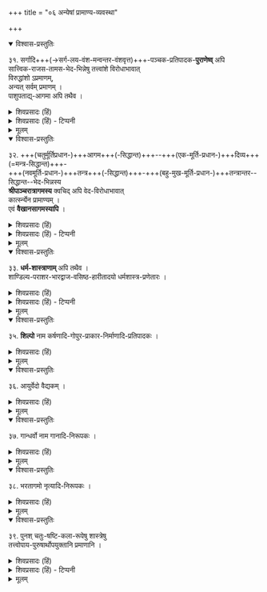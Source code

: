 +++
title = "०६ अन्येषां प्रामाण्य-व्यवस्था"

+++

<details open><summary>विश्वास-प्रस्तुतिः</summary>

३१. सर्गादि+++(→सर्ग-लय-वंश-मन्वन्तर-वंशवृत्त)+++-पञ्चक-प्रतिपादक-**पुराणेष्व्** अपि  
सात्त्विक-राजस-तामस-भेद-भिन्नेषु तत्त्वांशे विरोधाभावात्  
विरुद्धांशो ऽप्रमाणम्,  
अन्यत् सर्वम् प्रमाणम् ।  
पाशुपताद्य्-आगमा अपि तथैव ।
</details>

<details><summary>शिवप्रसादः (हिं)</summary>

अनुवाद – पुराणों के प्रतिपाद्य विषय सर्ग आदि पाँच है। पुराणों के सात्त्विक, राजस एवं तामस, ये तीन भेद हैं ।  
इनमें तत्त्व के विषय में जहाँ कहीं भी विरोध है, उसे प्रामाणिक नहीं माना जाता है ।  
उससे भिन्न पुराणों के सभी अंशों को प्रामाणिक माना जाता है ।  
पाशुपत आदि आगमों के विषय में भी यही बात है ।
</details>

<details><summary>शिवप्रसादः (हिं) - टिप्पनी</summary>

पुराणादि के प्रामाण्य की व्यवस्था 

भा० प्र० - पुराणों के विषयों की चर्चा करते हुए कहा गया है कि पुराणों के सर्ग आदि पाँच विषय हैं । तथाहि-

> 'सर्गश्च प्रतिसर्गश्+++(=प्रलयः)+++ च,  
वंशो मन्वन्तराणि च । 
वंशानुचरितं चेति  
पुराणं पञ्च-लक्षणम् ॥' 


[[६३]]

पुराणों में निम्न पाँच विषय वर्ण्य हैं - १. सर्ग = सृष्टि । २. प्रतिसर्ग = प्रलय । ३. वंश - विभिन्न वंशों का वर्णन । ४. मन्वन्तरों का वर्णन तथा ५. विभिन्न वंशों के चरितों का वर्णन । 


पुराणों की संख्या अठारह हैं । इन अठारह पुराणों को तीन भागों में विभक्त किया जाता है - सात्त्विक, राजस एवं तामस । कहा भी गया है— 


> 'वैष्णवं नारदीयं च  
तथा भागवतं शुभम् ।  
गारुडं च तथा पाद्मं  
वाराहं शुभदर्शने ॥  
षडेतानि पुराणानि  
**सात्त्विकानि** मतानि मे ।  
> 
> ब्रह्माण्डं ब्रह्मवैवर्तम्  
मार्कण्डेयं तथैव च ॥  
भविष्यं वामनं ब्राह्मं  
**राजसानि** निबोध मे । 
> 
> मात्स्यं कौर्मं तथा लैङ्गं  
शैवं स्कान्दं तथैव च । 
आग्नेयं च षडेतानि  
**तामसानि** निबोध मे' ॥ 


> अर्थात् 'हे मनोहारिणी पार्वती ! विष्णुपुराण, नारदपुराण तथा कल्याणकारी भागवत ( श्रीमद्भागवत ) पुराण, गरुडपुराण, पद्मपुराण तथा वाराहपुराण, ये छह पुराण मुझे सात्त्विक रूप से अभिमत हैं । 
> 
> ब्रह्माण्ड, ब्रह्मवैवर्त, मार्कण्डेय, भविष्यत्, वामन तथा ब्राह्म, इन छह पुराणों को राजस जानो ।
> 
> मत्स्य, कूर्म, लिङ्ग, शिव, स्कन्द तथा अग्नि, इन छह पुराणों को तामस पुराण जानो । 

इन सभी पुराणों का आपस में तत्त्व के विषय में कोई भी विरोध नहीं है । अतएव इन सभी पुराणों का वेदानुकूल तत्त्वांश के विषय में ही प्रामाण्य स्वीकार किया जाता है । विरोधस्थल में प्रामाण्य नहीं स्वीकारा जाता है । इसी तरह पाशुपत आदि आगमों को भी जहाँ वेदानुकूल तत्त्वांश से विरोध है, वहीं उनका प्रामाण्य नहीं स्वीकार किया जाता है । अन्यत्रे उनका सर्वत्र प्रामाण्य स्वीकार किया जाता है । 


</details>


<details><summary>मूलम्</summary>

३१. सर्गादिपञ्चकप्रतिपादकपुराणेष्वपि सात्त्विकराजसतामसभेदभिन्नेषु तत्त्वांशे विरोधाभावात् विरुद्धांशोऽप्रमाणम्, अन्यत् सर्वम् प्रमाणम् । पाशुपताद्यागमा अपि तथैव ।
</details>


<details open><summary>विश्वास-प्रस्तुतिः</summary>

३२. +++(चतुर्मूर्तिप्रधान-)+++आगम+++(-सिद्धान्त)+++--+++(एक-मूर्ति-प्रधान-)+++दिव्य+++(=मन्त्र-सिद्धान्त)+++-  
+++(नवमूर्ति-प्रधान-)+++तन्त्र+++(-सिद्धान्त)+++-+++(बहु-मुख-मूर्ति-प्रधान-)+++तन्त्रान्तर--सिद्धान्त--भेद-भिन्नस्य  
**श्रीपाञ्चरात्रागमस्य** क्वचिद् अपि वेद-विरोधाभावात्  
कार्त्स्न्येन प्रामाण्यम् ।  
एवं **वैखानसागमस्यापि** ।
</details>

<details><summary>शिवप्रसादः (हिं)</summary>

पाञ्चरात्रागम चार प्रकार के सिद्धान्तों में विभक्त है-  
आगम-सिद्धान्त, दिव्यसिद्धान्त, तन्त्रसिद्धान्त एवं तन्त्रान्तरसिद्धान्त । श्रीपाञ्चरात्रागम का वेदों से कहीं भी विरोध नहीं है, अत एव सम्पूर्ण पाञ्चरात्रागम की प्रामाणिकता स्वीकार की जाती है । इसी तरह वैखानसागम की भी पूर्णरूप से प्रामाणिकता स्वीकार की जाती है । 
</details>

<details><summary>शिवप्रसादः (हिं) - टिप्पनी</summary>

पाञ्चरात्र शास्त्र के प्रवक्ता भगवान् श्रीमन्नारायण को माना जाता है ।  
प्राचीनकाल में श्रीभगवान् ने अपने पञ्चायुध के अंश से समुद्भूत औपगायन, शाण्डिल्य, भरद्वाज, कौशिक तथा मौञ्जायन महर्षियों को पृथक्-पृथक् एक-एक रात्रियों में  
लोक की रक्षा, संसारी जीवों का उद्धार, सद्धर्म तथा स्वाराधन के प्रवर्तन हेतु,  
मोक्षप्रद, आद्यवेद एकायन शाखा नामक रहस्याम्नाय को पढाया,  
इसीलिए उसे श्रीपाञ्चरात्रागम के नाम से अभिहित किया जाता है ।  
श्रीपाञ्चरात्र की एक सौ आठ संहिताएँ कही गयी हैं ।  
इसका दूसरा नाम भगवच्छास्त्र भी है ।  

पाञ्चरात्र का कहीं भी वेदों से तत्त्व के विषय में विरोध नहीं है,  
अतएव सम्पूर्ण पाञ्चरात्र का प्रामाण्य स्वीकार किया जाता है ।  
पाञ्चरात्र में वेदार्थ, धर्म, वेदान्तार्थं तथा परतत्त्व का उपबृंहण किया गया है ।  


[[६४]]

सम्पूर्ण पाञ्चरात्र में चार सिद्धान्तों का वर्णन है—  आगमसिद्धान्त, दिव्य सिद्धान्त, तन्त्रसिद्धान्त एवं तन्त्रान्तर- सिद्धान्त ।  
दिव्यसिद्धान्त को ही मन्त्रसिद्धान्त भी कहा जाता है ।  

मन्त्रसिद्धान्त अथवा दिव्यसिद्धान्त एक मूर्तिप्रधान है  
अर्थात् श्रीभगवान् के पर-रूप का प्रधान रूप से प्रतिपादन करता है ।  

आगमसिद्धान्त चतुर्मूर्तिप्रधान है ।  
अर्थात् श्रीभगवान् की वासुदेव, संकर्षण, प्रद्युम्न एवं अनिरुद्ध, इन चार मूर्तियों का वर्णन करता है ।  

तन्त्रसिद्धान्त नवमूर्ति-प्रधान है  
तथा तन्त्रान्तरसिद्धान्त भगवान् की तीन चार मुखों वाली मूर्तियों की आराधना का प्रधान रूप से प्रतिपादन करता है।  
इस तरह सम्पूर्ण पाञ्चरात्रागम का प्रामाण्य सिद्धान्त में स्वीकार किया जाता है । 


श्रीभगवान् के अवतारभूत महर्षि वैखानमि ने वैखानसागम का प्रणयन किया ।  
इसमें श्रीभगवान् की आराधना का प्रकार, उनकी प्रतिष्ठा तथा महोत्सव आदि का विस्तृत वर्णन है ।  
अतएव इस विषय में वैखानसागम का भी प्रामाण्य स्वीकार किया जाता है । 

</details>


<details><summary>मूलम्</summary>

३२. आगमदिव्यतन्त्रतन्त्रान्तरसिद्धान्तभेदभिन्नस्य श्रीपाञ्चरात्रागमस्य क्वचिदपि वेदविरोधाभावात् कार्त्स्न्येन प्रामाण्यम् । एवं वैखानसागमस्यापि ।
</details>

<details open><summary>विश्वास-प्रस्तुतिः</summary>

३३. **धर्म-शास्त्राणाम्** अपि तथैव ।  
शाण्डिल्य-पराशर-भारद्वाज-वसिष्ठ-हारीतादयो धर्मशास्त्र-प्रणेतारः ।
</details>

<details><summary>शिवप्रसादः (हिं)</summary>

इसी तरह से धर्मशास्त्रों की भी बात है । धर्मशास्त्रों के प्रणेता - शाण्डिल्य, पराशर, भरद्वाज, वसिष्ठ तथा हारीत आदि महर्षि हैं । 
</details>

<details><summary>शिवप्रसादः (हिं) - टिप्पनी</summary>

इस प्रकार धर्मशास्त्रों का भी वही प्रामाण्य नहीं स्वीकारा जाता, जहाँ उनका वेदों से तत्त्व के विषय में विरोध है । धर्मशास्त्रों के प्रणेताओं में प्रख्यात कुछ निम्न महर्षि हैं - शाण्डिल्य, पराशर, भरद्वाज, वसिष्ठ तथा हारीत आदि ।  
</details>


<details><summary>मूलम्</summary>

३३. धर्मशास्त्राणामपि तथैव । शाण्डिल्यपराशरभारद्वाजवसिष्ठहारीतादयो धर्मशास्त्र-प्रणेतारः ।
</details>


<details open><summary>विश्वास-प्रस्तुतिः</summary>

३५. **शिल्पो** नाम कर्षणादि-गोपुर-प्राकार-निर्माणादि-प्रतिपादकः ।
</details>

<details><summary>शिवप्रसादः (हिं)</summary>

शिल्पशास्त्र, आयुर्वेदशास्त्र, गान्धर्वशास्त्र, नाट्यशास्त्र आदि का भी उपर्युक्त अंश में ही प्रामाण्य स्वीकार किया जाता है । कर्षण आदि तथा गोपुर एवं प्राकार आदि के निर्माण की प्रतिपादिका शिल्पविद्या है । 
</details>


<details><summary>मूलम्</summary>

३५. शिल्पो नाम कर्षणादिगोपुरप्राकारनिर्माणादिप्रतिपादकः ।
</details>

<details open><summary>विश्वास-प्रस्तुतिः</summary>

३६. आयुर्वेदो वैद्यकम् ।
</details>

<details><summary>शिवप्रसादः (हिं)</summary>

वैद्यक को आयुर्वेद कहते हैं । 
</details>


<details><summary>मूलम्</summary>

३६. आयुर्वेदो वैद्यकम् ।
</details>


<details open><summary>विश्वास-प्रस्तुतिः</summary>

३७. गान्धर्वो नाम गानादि-निरूपकः ।
</details>

<details><summary>शिवप्रसादः (हिं)</summary>

गान इत्यादि का निरूपण करने वाली गान्धर्वविद्या है । 
</details>


<details><summary>मूलम्</summary>

३७. गान्धर्वो नाम गानादिनिरूपकः ।
</details>


<details open><summary>विश्वास-प्रस्तुतिः</summary>

३८. भरतागमो नृत्यादि-निरूपकः ।
</details>

<details><summary>शिवप्रसादः (हिं)</summary>

भरतागम ( नाट्य- शास्त्र ) नृत्त आदि का विधान करता है। 
</details>


<details><summary>मूलम्</summary>

३८. भरतागमो नृत्यादिनिरूपकः ।
</details>


<details open><summary>विश्वास-प्रस्तुतिः</summary>

३९. पुनश् चतुः-षष्टि-कला-रूपेषु शास्त्रेषु  
तत्त्वोपाय-पुरुषार्थोपयुक्तानि प्रमाणानि ।
</details>

<details><summary>शिवप्रसादः (हिं)</summary>

इसके अतिरिक्त चौंसठ कलारूपी शास्त्रों में उन्हीं अंशों का प्रामाण्य स्वीकार किया जाता है, जो तत्त्व, हित एवं पुरुषार्थं का प्रतिपादन करते हैं ।
</details>

<details><summary>शिवप्रसादः (हिं) - टिप्पनी</summary>

इसी तरह शिल्प, आयुर्वेद, गान्धर्ववेद तथा चौसठ कलाओं का भी उपर्युक्त अंश में हम प्रामाण्य स्वीकार करते हैं ।
</details>


<details><summary>मूलम्</summary>

३९. पुनश्चतुःषष्टिकलारूपेषु शास्त्रेषु तत्त्वोपायपुरुषार्थोपयुक्तानि प्रमाणानि ।
</details>
